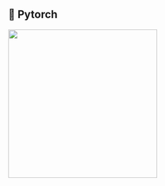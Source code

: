 ## 📄 Pytorch 

<img src="https://user-images.githubusercontent.com/114068529/199400931-b39a6dea-4717-4d84-a68e-d58bd023614b.png" width=300>
